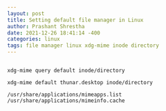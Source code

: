 ```yaml
---
layout: post
title: Setting default file manager in Linux
author: Prashant Shrestha
date: 2021-12-26 18:41:14 -400
categories: linux
tags: file manager linux xdg-mime inode directory
---
```



```

```

```
xdg-mime query default inode/directory
```

```
xdg-mime default thunar.desktop inode/directory
```

```
/usr/share/applications/mimeapps.list
/usr/share/applications/mimeinfo.cache
```

